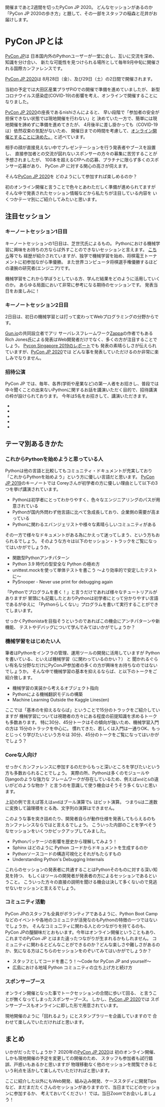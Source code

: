 開催まであと2週間を切ったPyCon JP 2020。
どんなセッションがあるのか「PyCon JP 2020の歩き方」と題して、その一部をスタッフの稲森と花井がお届けします。

# PyCon JPとは

[PyCon JP](https://www.pycon.jp/)は
日本国内外のPythonユーザーが一堂に会し、互いに交流を深め、知識を分け合い、
新たな可能性を見つけられる場所として毎年9月中旬に開催される国際カンファレンスです。

[PyCon JP 2020](https://pycon.jp/2020/)は
8月28日（金）、及び29日（土）の2日間で開催されます。

当初の予定では大田区産業プラザPiOでの開催で準備を進めていましたが、
新型コロナウイルス感染症(COVID-19)の影響を考え、オンラインで開催することになりました。

[PyCon JP 2020](https://pycon.jp/2020/)の座長であるnishiさんによると、
早い段階で「参加者の安全が担保できない状態では現地開催を行わない」と
決めていた一方で、簡単には現地開催を諦めずに準備を進めてきたが、
4月後半に差し掛かっても（COVID-19は）依然収束の気配がないため、
開催日までの時間を考慮して、[オンライン開催とすることに決めた。](https://pyconjp.blogspot.com/2020/04/notice-of-online-conference.html)
と述べています。

相手の顔が直接見えない中でプレゼンテーションを行う発表者やブースを設置し、
直接参加者との交流が図れないスポンサーの方々の募集に苦労することが予想されましたが、
100本を超えるCfPへの応募、プラチナに限らず多くのスポンサー応募があり、
PyCon JP に対する関心の高さが伺えます。

そんな[PyCon JP 2020](https://pycon.jp/2020/)を
どのようにして参加すれば楽しめるのか？

初のオンライン開催と言うことで色々とあわただしく準備が進められてますが
そんな中で発表されたセッション情報などから私たちが注目している内容を
いくつかテーマ別にご紹介してみたいと思います。

## 注目セッション

### キーノートセッション1日目

キーノートセッションの1日目は、芝世弐氏によるもの。
Pythonにおける機械学習に興味をお持ちの方ならば外すことのできないセッションと言えます。
[こちら](https://pyconjp.blogspot.com/2020/06/pycon-jp-2020-announcement-of-keynote.html)等でも
経歴が紹介されていますが、独学で機械学習を始め、将棋電王トーナメントに初参加ながら準優勝。
また世界コンピュータ将棋選手権優勝するほどの凄腕の研究者(エンジニア)です。

機械学習をこれから学ぼうとしている方、学んだ結果をどのように活用していくのか。
あらゆる局面において非常に参考になる期待のセッションです。
発表当日をお楽しみに！

### キーノートセッション2日目

2日目は、初日の機械学習とは打って変わってWebプログラミングの分野からです。

[Gun.io](https://www.gun.io/)の共同設立者でアリ
サーバレスフレームワーク[Zappa](https://github.com/Miserlou/Zappa)の作者でもある
Rich Jones氏による発表はWeb開発者だけでなく、多くの方が注目することでしょう。
[Pycon Singapore 2019のレポート](https://gihyo.jp/news/report/2019/10/2901?page=3)でも
発表の素晴らしさが伝えられていますが、[PyCon JP 2020](https://pycon.jp/2020/)では
どんな事を発表していただけるのか非常に楽しみでなりません。

### 招待公演

PyCon JP では、毎年、各界(学術や産業など)の第一人者をお招きし、普段では中々聞くことの出来ないPythonに関するお話を講演いただく目的で、招待講演の枠が設けられております。
今年は5名をお招きして、講演いただきます。

- 
- 
- 
- 
- 

## テーマ別あるきかた

### これからPythonを始めようと思っている人

Pythonは他の言語と比較してもコミュニティ・ドキュメントが充実しており
「これからPythonを始めよう」という方に優しい言語だと思います。
[PyCon JP 2019](https://pycon.jp/2019/)のキーノートでは
Coreyさんが初学者の方に優しい理由として以下の3つを挙げ講演されています。

- Pythonは初学者にとってわかりやすく、色々なエンジニアリングのパスが用意されている
- Pythonが国内外問わず他言語に比べて急成長しており、企業側の需要が高まっている
- Pythonに関わるエバンジェリストや様々な素晴らしいコミュニティがある

その一方で様々なドキュメントがある為にかえって迷ってしまう、という方もおられるでしょう。
そのような方々は以下のセッション・トラックをご覧になってはいかがでしょうか。

- 関数型Pythonアンチパターン
- Python 3.9 時代の型安全な Python の極め方
- unittest.mockを使って単体テストを書こう 〜より効率的で安定したテストに〜
- PySnooper - Never use print for debugging again

「Pythonでプログラムを書く！」と言うだけであれば様々なチュートリアルがありますが
冒頭にも記載したとおりPythonは初学者にとって分かりやすい言語であるがゆえに
「Pythonらしくない」プログラムを書いて実行することができてしまいます。

せっかくPythonistaを目指そうというのであればこの機会にアンチパターンや新機能、
テストやデバッグについて学んでみてはいかがでしょうか？

### 機械学習をはじめたい人

筆者はPythonをインフラの管理、運用ツールの開発に活用していますが
Pythonを書いている、といえば機械学習（に関わっているのかい？） と
聞かれるぐらい有名な分野なだけにPyConJP参加者の多くの方が興味をお持ちなのではないでしょうか。
そんな中で機械学習の基本を抑えるならば、と以下のトークをご紹介致します。

- 機械学習の実装から考えるオブジェクト指向
- Pythonによる機械翻訳モデルの構築
- Machine Learning Outside the Kaggle Lines(en)

ここでは「基本のを抑えるならば」ということで15分のトラックをご紹介していますが
機械学習については視聴者の方々にある程度の前提知識を求めるトークも多数あります。
特に30分、45分トークはその傾向が強いため、機械学習入門の方は
15分のトラックを中心に。
慣れてきた、若しくは入門は一通りOK、もっとじっくり学びたいという方々は
30分、45分のトークをご覧になってはいかがでしょう？

### Coreな人向け

せっかくカンファレンスに参加するのだからもっと深いところを学びたいという方も多数おられることでしょう。
実際の所、Pythonは多くのモジュールやDjangoのような強力な
フレームワークが存在しているため、例えば`and`と`&`の違いがどのような物か？
と言うのを意識して使う機会はそうそう多くないと思います。

上記の例で言えば答えは`and`はブール演算で`& `はビット演算。
つまり`&`は二進数に変換して論理積をとる為、文字列の演算はできません。

このような事を突き詰めたり、開発者自らが動作仕様を発表してもらえるのも
カンファレンスならではと言えるでしょう。
こういった内部のことを学べそうなセッションをいくつかピックアップしてみました。

- Pythonパッケージの影響を歴史から理解してみよう！
- Sphinx はどのように Python コードからドキュメントを生成するのか
- Pythonソースコードの構造可視化とそれがもたらすもの
- Understanding Python's Debugging Internals

これらのセッションの発表者に共通することはPythonそのものに対する深い知見を持つ、
もしくはツールの開発者が発表者の方によるセッションであるということ。
こういった方々の直接の説明を聞ける機会は決して多くないので見逃せないセッションと言えるでしょう。

### コミュニティ活動

PyCon JPのスタッフも全員がボランティアであるように、Python Boot Campなどのイベントや各地のコミュニテが活発なのもPythonの特徴の一つではないでしょうか。
そんなコミュ二ティに関わる人とのつながりを持てるのも、PyCon JPの醍醐味だとおもいます。今年はオンライン開催ということもあり、これまでのPyCon JP とはまた違ったつながりが生まれるかもしれません。
コミュニティに関わるとどんなことができるのか？どんな楽しさや難しさがあるのか、気になる方はこちらのセッションをのぞいてみてはいかがでしょうか？

- スタッフとしてコードを書こう！〜Code for PyCon JP and yourself〜
- 広島における地域 Python コミュニティの立ち上げ方と続け方

### スポンサーブース

オンライン開催となった事でトークセッションの合間に歩いて回る、
と言うことが無くなってしまったスポンサーブース。
しかし、[PyCon JP 2020](https://pycon.jp/2020/)では
スポンサーブースもオンラインに即した形で用意されています。

現地開催のように「回れるよう」にとスタンプラリーを企画していますので
合わせて楽しんでいただければと思います。

## まとめ

いかがだったでしょうか？
2020年の[PyCon JP 2020](https://pycon.jp/2020/)は
初のオンライン開催、しかも現地開催の予定を変更しての開催のため、
スタッフも参加者も試行錯誤、戸惑いもあるかと思いますが
物理移動なく他のセッションを閲覧できるという利点を活かして楽しんでいただければと思います。

ここに紹介した以外にもWeb開発、組み込み開発、ケーススタディに開発Tipsなど、まだまだたくさんのセッションがありますので、当日までにどのセッションに参加するか、
考えておいてください！
では。当日Zoomでお会いしましょう！